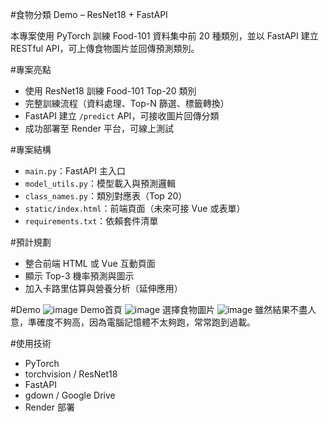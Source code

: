 #食物分類 Demo – ResNet18 + FastAPI

本專案使用 PyTorch 訓練 Food-101 資料集中前 20 種類別，並以 FastAPI 建立 RESTful API，可上傳食物圖片並回傳預測類別。

#專案亮點

- 使用 ResNet18 訓練 Food-101 Top-20 類別
- 完整訓練流程（資料處理、Top-N 篩選、標籤轉換）
- FastAPI 建立 `/predict` API，可接收圖片回傳分類
- 成功部署至 Render 平台，可線上測試

#專案結構

- `main.py`：FastAPI 主入口
- `model_utils.py`：模型載入與預測邏輯
- `class_names.py`：類別對應表（Top 20）
- `static/index.html`：前端頁面（未來可接 Vue 或表單）
- `requirements.txt`：依賴套件清單

#預計規劃

- 整合前端 HTML 或 Vue 互動頁面
- 顯示 Top-3 機率預測與圖示
- 加入卡路里估算與營養分析（延伸應用）

#Demo 
![image](https://github.com/user-attachments/assets/23f9ab77-b475-4ce9-9bf5-09a86f67290a)
Demo首頁
![image](https://github.com/user-attachments/assets/b64168d5-6009-471c-8d2b-d42ba989c3d7)
選擇食物圖片
![image](https://github.com/user-attachments/assets/40bc16db-5773-48ae-b235-17b3affcdd85)
雖然結果不盡人意，準確度不夠高，因為電腦記憶體不太夠跑，常常跑到過載。

#使用技術
- PyTorch
- torchvision / ResNet18
- FastAPI
- gdown / Google Drive
- Render 部署
